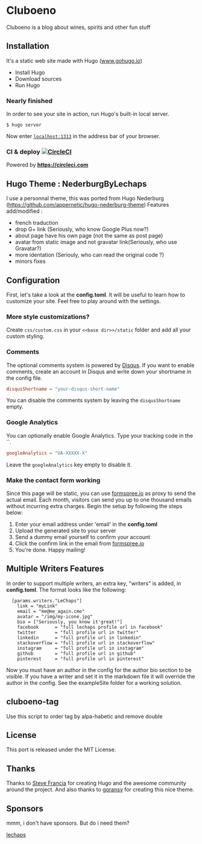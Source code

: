 # Cluboeno

Cluboeno is a blog about wines, spirits and other fun stuff

## Installation

It's a static web site made with Hugo (www.gohugo.io)

- Install Hugo
- Download sources
- Run Hugo

### Nearly finished

In order to see your site in action, run Hugo's built-in local server.
```
$ hugo server
```
Now enter [`localhost:1313`](http://localhost:1313) in the address bar of your browser.

### CI & deploy [![CircleCI](https://circleci.com/gh/lechaps/cluoeno.svg?style=svg)](https://circleci.com/gh/lechaps/cluboeno)

Powered by **https://circleci.com**

## Hugo Theme : NederburgByLechaps

I use a personnal theme, this was ported from Hugo Nederburg (https://github.com/appernetic/hugo-nederburg-theme)
Features add/modified :

- french traduction
- drop G+ link (Seriously, who know Google Plus now?)
- about page have his own page (not the same as post page)
- avatar from static image and not gravatar link(Seriously, who use Gravatar?)
- more identation (Seriouly, who can read the original code ?)
- minors fixes

## Configuration

First, let's take a look at the **config.toml**. It will be useful to learn how to customize your site. Feel free to play around with the settings.

### More style customizations?

Create `css/custom.css` in your `<<base dir>>/static` folder and add all your custom styling.

### Comments

The optional comments system is powered by [Disqus](https://disqus.com). If you want to enable comments, create an account in Disqus and write down your shortname in the config file.
```toml
disqusShortname = "your-disqus-short-name"
```
You can disable the comments system by leaving the `disqusShortname` empty.

### Google Analytics

You can optionally enable Google Analytics. Type your tracking code in the ``.
```toml
googleAnalytics = "UA-XXXXX-X"
```
Leave the `googleAnalytics` key empty to disable it.

### Make the contact form working

Since this page will be static, you can use [formspree.io](//formspree.io/) as proxy to send the actual email. Each month, visitors can send you up to one thousand emails without incurring extra charges. Begin the setup by following the steps below:

1. Enter your email address under 'email' in the **config.toml**
2. Upload the generated site to your server
3. Send a dummy email yourself to confirm your account
4. Click the confirm link in the email from [formspree.io](//formspree.io/)
5. You're done. Happy mailing!

## Multiple Writers Features

In order to support multiple writers, an extra key, "writers" is added, in **config.toml**. The format looks like the following:
```
  [params.writers."LeChaps"]
    link = "myLink"
    email = "me@me_again.cmo"
    avatar = "/img/my-icone.jpg"
    bio = ["Seriously, you know it'great!"]
    facebook      = "full lechaps profile url in facebook"
    twitter       = "full profile url in twitter"
    linkedin      = "full profile url in linkedin"
    stackoverflow = "full profile url in stackoverflow"
    instagram     = "full profile url in instagram"
    github        = "full profile url in github"
    pinterest     = "full profile url in pinterest"
```
Now you must have an author in the config for the author bio section to be visible. If you have a writer and set it in the markdown file it will override the author in the config. See the exampleSite folder for a working solution.

## cluboeno-tag

Use this script to order tag by alpa-habetic and remove double

## License

This port is released under the MIT License.

## Thanks

Thanks to [Steve Francia](https://github.com/spf13) for creating Hugo and the awesome community around the project. And also thanks to [goransv](https://github.com/appernetic) for creating this nice theme.

## Sponsors

mmm, i don't have sponsors. But do i need them?

[lechaps](https://github.com/lechaps)